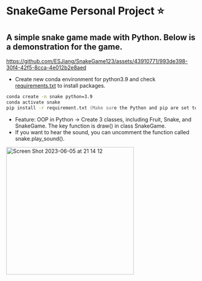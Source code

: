 # SnakeGame Personal Project ⭐

## A simple snake game made with Python. Below is a demonstration for the game.
https://github.com/ESJiang/SnakeGame123/assets/43910771/993de398-30f4-42f5-8cca-4e012b2e8aed

- Create new conda environment for python3.9 and check [requirements.txt](https://github.com/ESJiang/SnakeGame123/blob/master/requirements.txt) to install packages.
```zsh
conda create -n snake python=3.9
conda activate snake
pip install -r requirement.txt (Make sure the Python and pip are set to 3.9 if you have installed multiple python versions. You may check .bash_profile to see if you have set some alias)
```
- Feature: OOP in Python -> Create 3 classes, including Fruit, Snake, and SnakeGame. The key function is draw() in class SnakeGame.
- If you want to hear the sound, you can uncomment the function called snake.play_sound().
<img width="339" alt="Screen Shot 2023-06-05 at 21 14 12" src="https://github.com/ESJiang/SnakeGame123/assets/43910771/5837b0d6-5c00-45e0-85f9-e3024e60eeeb">
